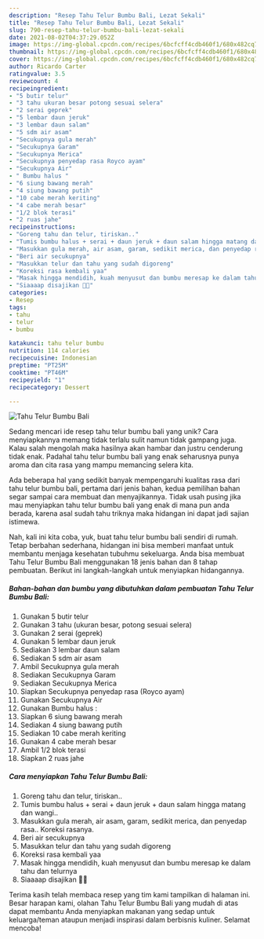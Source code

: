 ```yaml
---
description: "Resep Tahu Telur Bumbu Bali, Lezat Sekali"
title: "Resep Tahu Telur Bumbu Bali, Lezat Sekali"
slug: 790-resep-tahu-telur-bumbu-bali-lezat-sekali
date: 2021-08-02T04:37:29.052Z
image: https://img-global.cpcdn.com/recipes/6bcfcff4cdb460f1/680x482cq70/tahu-telur-bumbu-bali-foto-resep-utama.jpg
thumbnail: https://img-global.cpcdn.com/recipes/6bcfcff4cdb460f1/680x482cq70/tahu-telur-bumbu-bali-foto-resep-utama.jpg
cover: https://img-global.cpcdn.com/recipes/6bcfcff4cdb460f1/680x482cq70/tahu-telur-bumbu-bali-foto-resep-utama.jpg
author: Ricardo Carter
ratingvalue: 3.5
reviewcount: 4
recipeingredient:
- "5 butir telur"
- "3 tahu ukuran besar potong sesuai selera"
- "2 serai geprek"
- "5 lembar daun jeruk"
- "3 lembar daun salam"
- "5 sdm air asam"
- "Secukupnya gula merah"
- "Secukupnya Garam"
- "Secukupnya Merica"
- "Secukupnya penyedap rasa Royco ayam"
- "Secukupnya Air"
- " Bumbu halus "
- "6 siung bawang merah"
- "4 siung bawang putih"
- "10 cabe merah keriting"
- "4 cabe merah besar"
- "1/2 blok terasi"
- "2 ruas jahe"
recipeinstructions:
- "Goreng tahu dan telur, tiriskan.."
- "Tumis bumbu halus + serai + daun jeruk + daun salam hingga matang dan wangi.."
- "Masukkan gula merah, air asam, garam, sedikit merica, dan penyedap rasa.. Koreksi rasanya."
- "Beri air secukupnya"
- "Masukkan telur dan tahu yang sudah digoreng"
- "Koreksi rasa kembali yaa"
- "Masak hingga mendidih, kuah menyusut dan bumbu meresap ke dalam tahu dan telurnya"
- "Siaaaap disajikan 🥰🥰"
categories:
- Resep
tags:
- tahu
- telur
- bumbu

katakunci: tahu telur bumbu 
nutrition: 114 calories
recipecuisine: Indonesian
preptime: "PT25M"
cooktime: "PT46M"
recipeyield: "1"
recipecategory: Dessert

---
```



![Tahu Telur Bumbu Bali](https://img-global.cpcdn.com/recipes/6bcfcff4cdb460f1/680x482cq70/tahu-telur-bumbu-bali-foto-resep-utama.jpg)

Sedang mencari ide resep tahu telur bumbu bali yang unik? Cara menyiapkannya memang tidak terlalu sulit namun tidak gampang juga. Kalau salah mengolah maka hasilnya akan hambar dan justru cenderung tidak enak. Padahal tahu telur bumbu bali yang enak seharusnya punya aroma dan cita rasa yang mampu memancing selera kita.



Ada beberapa hal yang sedikit banyak mempengaruhi kualitas rasa dari tahu telur bumbu bali, pertama dari jenis bahan, kedua pemilihan bahan segar sampai cara membuat dan menyajikannya. Tidak usah pusing jika mau menyiapkan tahu telur bumbu bali yang enak di mana pun anda berada, karena asal sudah tahu triknya maka hidangan ini dapat jadi sajian istimewa.


Nah, kali ini kita coba, yuk, buat tahu telur bumbu bali sendiri di rumah. Tetap berbahan sederhana, hidangan ini bisa memberi manfaat untuk membantu menjaga kesehatan tubuhmu sekeluarga. Anda bisa membuat Tahu Telur Bumbu Bali menggunakan 18 jenis bahan dan 8 tahap pembuatan. Berikut ini langkah-langkah untuk menyiapkan hidangannya.

<!--inarticleads1-->

##### Bahan-bahan dan bumbu yang dibutuhkan dalam pembuatan Tahu Telur Bumbu Bali:

1. Gunakan 5 butir telur
1. Gunakan 3 tahu (ukuran besar, potong sesuai selera)
1. Gunakan 2 serai (geprek)
1. Gunakan 5 lembar daun jeruk
1. Sediakan 3 lembar daun salam
1. Sediakan 5 sdm air asam
1. Ambil Secukupnya gula merah
1. Sediakan Secukupnya Garam
1. Sediakan Secukupnya Merica
1. Siapkan Secukupnya penyedap rasa (Royco ayam)
1. Gunakan Secukupnya Air
1. Gunakan  Bumbu halus :
1. Siapkan 6 siung bawang merah
1. Sediakan 4 siung bawang putih
1. Sediakan 10 cabe merah keriting
1. Gunakan 4 cabe merah besar
1. Ambil 1/2 blok terasi
1. Siapkan 2 ruas jahe




<!--inarticleads2-->

##### Cara menyiapkan Tahu Telur Bumbu Bali:

1. Goreng tahu dan telur, tiriskan..
1. Tumis bumbu halus + serai + daun jeruk + daun salam hingga matang dan wangi..
1. Masukkan gula merah, air asam, garam, sedikit merica, dan penyedap rasa.. Koreksi rasanya.
1. Beri air secukupnya
1. Masukkan telur dan tahu yang sudah digoreng
1. Koreksi rasa kembali yaa
1. Masak hingga mendidih, kuah menyusut dan bumbu meresap ke dalam tahu dan telurnya
1. Siaaaap disajikan 🥰🥰




Terima kasih telah membaca resep yang tim kami tampilkan di halaman ini. Besar harapan kami, olahan Tahu Telur Bumbu Bali yang mudah di atas dapat membantu Anda menyiapkan makanan yang sedap untuk keluarga/teman ataupun menjadi inspirasi dalam berbisnis kuliner. Selamat mencoba!
